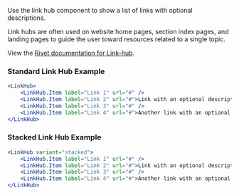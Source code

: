 Use the link hub component to show a list of links with optional descriptions.

Link hubs are often used on website home pages, section index pages, and landing pages to guide the user toward resources related to a single topic.

View the [Rivet documentation for Link-hub](https://rivet.uits.iu.edu/components/link-hub/).

### Standard Link Hub Example

<!-- prettier-ignore-start -->
```jsx
<LinkHub>
    <LinkHub.Item label="Link 1" url="#" />
    <LinkHub.Item label="Link 2" url="#">Link with an optional description</LinkHub.Item>
    <LinkHub.Item label="Link 3" url="#" />
    <LinkHub.Item label="Link 4" url="#">Another link with an optional description</LinkHub.Item>
</LinkHub>
```
<!-- prettier-ignore-end -->

### Stacked Link Hub Example

<!-- prettier-ignore-start -->
```jsx
<LinkHub variant="stacked">
    <LinkHub.Item label="Link 1" url="#" />
    <LinkHub.Item label="Link 2" url="#">Link with an optional description</LinkHub.Item>
    <LinkHub.Item label="Link 3" url="#" />
    <LinkHub.Item label="Link 4" url="#">Another link with an optional description</LinkHub.Item>
</LinkHub>
```
<!-- prettier-ignore-end -->
